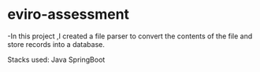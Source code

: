 # eviro-assessment

-In this project ,I created a file parser to convert the contents of the file and store records into a database.

Stacks used:
Java
SpringBoot